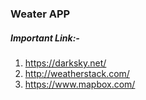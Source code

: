 ### Weater APP

##### Important Link:-

1. https://darksky.net/
2. http://weatherstack.com/
3. https://www.mapbox.com/
